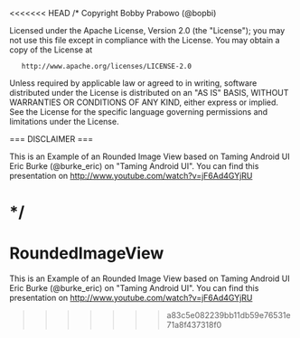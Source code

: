 <<<<<<< HEAD
/*
   Copyright Bobby Prabowo (@bopbi)

   Licensed under the Apache License, Version 2.0 (the "License");
   you may not use this file except in compliance with the License.
   You may obtain a copy of the License at

       http://www.apache.org/licenses/LICENSE-2.0

   Unless required by applicable law or agreed to in writing, software
   distributed under the License is distributed on an "AS IS" BASIS,
   WITHOUT WARRANTIES OR CONDITIONS OF ANY KIND, either express or implied.
   See the License for the specific language governing permissions and
   limitations under the License.
   
   === DISCLAIMER ===
   
   This is an Example of an Rounded Image View based on Taming Android UI Eric Burke 
   (@burke_eric) on "Taming Android UI". You can find this presentation on 
   http://www.youtube.com/watch?v=jF6Ad4GYjRU
   
 */
=======
RoundedImageView
================

This is an Example of an Rounded Image View based on Taming Android UI Eric Burke (@burke_eric) on "Taming Android UI". You can find this presentation on     http://www.youtube.com/watch?v=jF6Ad4GYjRU
>>>>>>> a83c5e082239bb11db59e76531e71a8f437318f0

